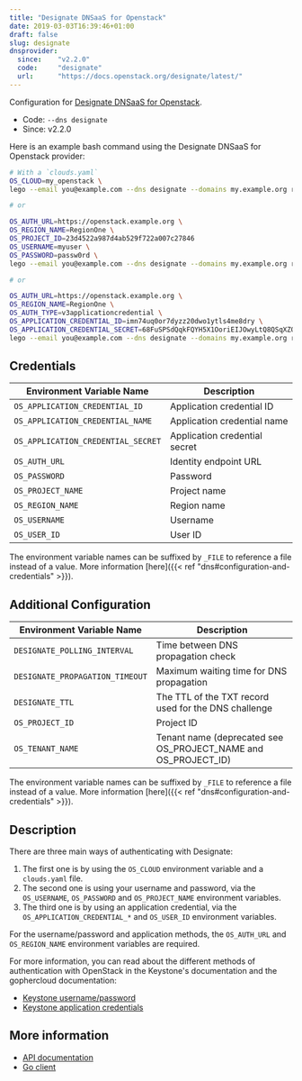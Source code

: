 ```yaml
---
title: "Designate DNSaaS for Openstack"
date: 2019-03-03T16:39:46+01:00
draft: false
slug: designate
dnsprovider:
  since:    "v2.2.0"
  code:     "designate"
  url:      "https://docs.openstack.org/designate/latest/"
---
```


<!-- THIS DOCUMENTATION IS AUTO-GENERATED. PLEASE DO NOT EDIT. -->
<!-- providers/dns/designate/designate.toml -->
<!-- THIS DOCUMENTATION IS AUTO-GENERATED. PLEASE DO NOT EDIT. -->


Configuration for [Designate DNSaaS for Openstack](https://docs.openstack.org/designate/latest/).


<!--more-->

- Code: `--dns designate`
- Since: v2.2.0


Here is an example bash command using the Designate DNSaaS for Openstack provider:

```bash
# With a `clouds.yaml`
OS_CLOUD=my_openstack \
lego --email you@example.com --dns designate --domains my.example.org run

# or

OS_AUTH_URL=https://openstack.example.org \
OS_REGION_NAME=RegionOne \
OS_PROJECT_ID=23d4522a987d4ab529f722a007c27846
OS_USERNAME=myuser \
OS_PASSWORD=passw0rd \
lego --email you@example.com --dns designate --domains my.example.org run

# or

OS_AUTH_URL=https://openstack.example.org \
OS_REGION_NAME=RegionOne \
OS_AUTH_TYPE=v3applicationcredential \
OS_APPLICATION_CREDENTIAL_ID=imn74uq0or7dyzz20dwo1ytls4me8dry \
OS_APPLICATION_CREDENTIAL_SECRET=68FuSPSdQqkFQYH5X1OoriEIJOwyLtQ8QSqXZOc9XxFK1A9tzZT6He2PfPw0OMja \
lego --email you@example.com --dns designate --domains my.example.org run
```




## Credentials

| Environment Variable Name | Description |
|-----------------------|-------------|
| `OS_APPLICATION_CREDENTIAL_ID` | Application credential ID |
| `OS_APPLICATION_CREDENTIAL_NAME` | Application credential name |
| `OS_APPLICATION_CREDENTIAL_SECRET` | Application credential secret |
| `OS_AUTH_URL` | Identity endpoint URL |
| `OS_PASSWORD` | Password |
| `OS_PROJECT_NAME` | Project name |
| `OS_REGION_NAME` | Region name |
| `OS_USERNAME` | Username |
| `OS_USER_ID` | User ID |

The environment variable names can be suffixed by `_FILE` to reference a file instead of a value.
More information [here]({{< ref "dns#configuration-and-credentials" >}}).


## Additional Configuration

| Environment Variable Name | Description |
|--------------------------------|-------------|
| `DESIGNATE_POLLING_INTERVAL` | Time between DNS propagation check |
| `DESIGNATE_PROPAGATION_TIMEOUT` | Maximum waiting time for DNS propagation |
| `DESIGNATE_TTL` | The TTL of the TXT record used for the DNS challenge |
| `OS_PROJECT_ID` | Project ID |
| `OS_TENANT_NAME` | Tenant name (deprecated see OS_PROJECT_NAME and OS_PROJECT_ID) |

The environment variable names can be suffixed by `_FILE` to reference a file instead of a value.
More information [here]({{< ref "dns#configuration-and-credentials" >}}).

## Description

There are three main ways of authenticating with Designate:

1. The first one is by using the `OS_CLOUD` environment variable and a `clouds.yaml` file.
2. The second one is using your username and password, via the `OS_USERNAME`, `OS_PASSWORD` and `OS_PROJECT_NAME` environment variables.
3. The third one is by using an application credential, via the `OS_APPLICATION_CREDENTIAL_*` and `OS_USER_ID` environment variables.

For the username/password and application methods, the `OS_AUTH_URL` and `OS_REGION_NAME` environment variables are required.

For more information, you can read about the different methods of authentication with OpenStack in the Keystone's documentation and the gophercloud documentation:

- [Keystone username/password](https://docs.openstack.org/keystone/latest/user/supported_clients.html)
- [Keystone application credentials](https://docs.openstack.org/keystone/latest/user/application_credentials.html)



## More information

- [API documentation](https://docs.openstack.org/designate/latest/)
- [Go client](https://godoc.org/github.com/gophercloud/gophercloud/openstack/dns/v2)

<!-- THIS DOCUMENTATION IS AUTO-GENERATED. PLEASE DO NOT EDIT. -->
<!-- providers/dns/designate/designate.toml -->
<!-- THIS DOCUMENTATION IS AUTO-GENERATED. PLEASE DO NOT EDIT. -->
